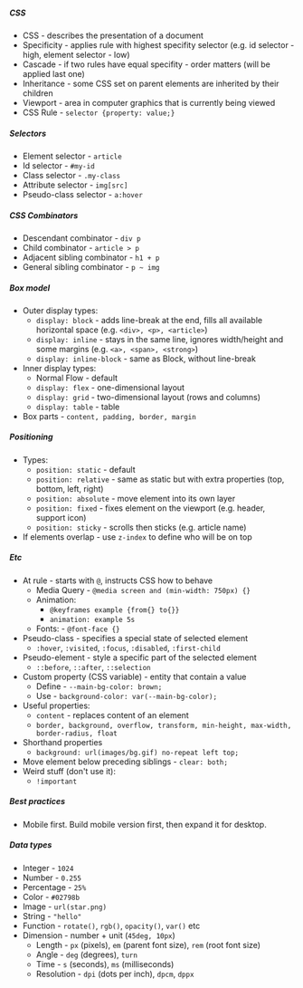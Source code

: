 ##### CSS
* CSS - describes the presentation of a document
* Specificity - applies rule with highest specifity selector (e.g. id selector - high, element selector - low)
* Cascade - if two rules have equal specifity - order matters (will be applied last one)
* Inheritance - some CSS set on parent elements are inherited by their children
* Viewport - area in computer graphics that is currently being viewed
* CSS Rule - `selector {property: value;}`

##### Selectors
* Element selector - `article`
* Id selector - `#my-id`
* Class selector - `.my-class`
* Attribute selector - `img[src]`
* Pseudo-class selector - `a:hover`
    
##### CSS Combinators
* Descendant combinator - `div p`
* Child combinator - `article > p`
* Adjacent sibling combinator - `h1 + p`
* General sibling combinator - `p ~ img`
    
##### Box model
* Outer display types:
    * `display: block` - adds line-break at the end, fills all available horizontal space (e.g. `<div>, <p>, <article>`)
    * `display: inline` - stays in the same line, ignores width/height and some margins (e.g. `<a>, <span>, <strong>`)
    * `display: inline-block` - same as Block, without line-break
* Inner display types:
    * Normal Flow - default
    * `display: flex` - one-dimensional layout
    * `display: grid` - two-dimensional layout (rows and columns)
    * `display: table` - table
* Box parts - `content, padding, border, margin`

##### Positioning
* Types:
    * `position: static` - default
    * `position: relative` - same as static but with extra properties (top, bottom, left, right)
    * `position: absolute` - move element into its own layer
    * `position: fixed` - fixes element on the viewport (e.g. header, support icon)
    * `position: sticky` - scrolls then sticks (e.g. article name)
* If elements overlap - use `z-index` to define who will be on top

##### Etc
* At rule - starts with `@`, instructs CSS how to behave
    * Media Query - `@media screen and (min-width: 750px) {}`
    * Animation:
        * `@keyframes example {from{} to{}}`
        * `animation: example 5s`
    * Fonts: - `@font-face {}`
* Pseudo-class - specifies a special state of selected element
    * `:hover`, `:visited`, `:focus`, `:disabled`, `:first-child`
* Pseudo-element - style a specific part of the selected element
    * `::before`, `::after`, `::selection`
* Custom property (CSS variable) - entity that contain a value
    * Define - `--main-bg-color: brown;`
    * Use - `background-color: var(--main-bg-color);`
* Useful properties:
    * `content` - replaces content of an element
    * `border, background, overflow, transform, min-height, max-width, border-radius, float`
* Shorthand properties
    * `background: url(images/bg.gif) no-repeat left top;`
* Move element below preceding siblings - `clear: both;`
* Weird stuff (don't use it):
    * `!important`

##### Best practices
* Mobile first. Build mobile version first, then expand it for desktop.

##### Data types
* Integer - `1024`
* Number - `0.255`
* Percentage - `25%`
* Color - `#02798b`
* Image - `url(star.png)`
* String - `"hello"`
* Function - `rotate()`, `rgb()`, `opacity()`, `var()` etc
* Dimension - number + unit (`45deg, 10px`)
  * Length - `px` (pixels), `em` (parent font size), `rem` (root font size)
  * Angle - `deg` (degrees), `turn`
  * Time - `s` (seconds), `ms` (milliseconds)
  * Resolution - `dpi` (dots per inch), `dpcm`, `dppx`
